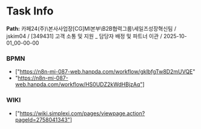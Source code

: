 # Task Info

**Path:** 카페24(주)\본사사업장\[CG]MI본부\B2B협력그룹\세일즈성장혁신팀 / jskim04 / [349431] 고객 소통 및 지원 _ 담당자 배정 및 파트너 이관 / 2025-10-01_00-00-00

### BPMN
- ["https://n8n-mi-087-web.hanpda.com/workflow/gklbfgTw8D2mUVQE"
- "https://n8n-mi-087-web.hanpda.com/workflow/HS0UDZ2kWdHBjzAq"]

### WIKI
- ["https://wiki.simplexi.com/pages/viewpage.action?pageId=2758041343"]

